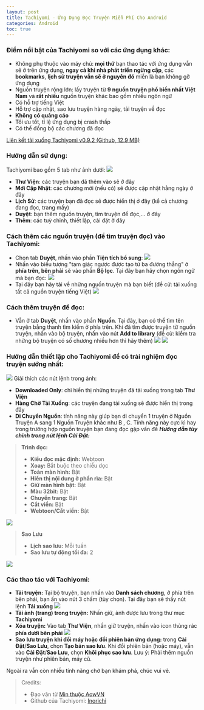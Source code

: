 ```yaml
---
layout: post
title: Tachiyomi - Ứng Dụng Đọc Truyện Miễn Phí Cho Android
categories: Android
toc: true
---
```

### Điểm nổi bật của Tachiyomi so với các ứng dụng khác:
* Không phụ thuộc vào máy chủ: **mọi thứ** bạn thao tác với ứng dụng vẫn sẽ ở trên ứng dụng, **ngay cả khi nhà phát triển ngừng cập**, các **bookmarks**, **lịch sử truyện vẫn sẽ ở nguyên đó** miễn là bạn không gỡ ứng dụng
* Nguồn truyện rộng lớn: lấy truyện từ **9 nguồn truyện phổ biến nhất Việt Nam** và **rất nhiều** nguồn truyện khác bao gồm nhiều ngôn ngữ
* Có hỗ trợ tiếng Việt
* Hỗ trợ cập nhật, sao lưu truyện hàng ngày, tải truyện về đọc
* **Không có quảng cáo**
* Tối ưu tốt, tỉ lệ ứng dụng bị crash thấp
* Có thể đồng bộ các chương đã đọc

[Liên kết tải xuống Tachiyomi v0.9.2 (Github, 12.9 MB)](https://github.com/inorichi/tachiyomi/releases/download/v0.9.2/tachiyomi-v0.9.2.apk)

### Hướng dẫn sử dụng:
Tachiyomi bao gồm 5 tab như ảnh dưới:
![](https://i.imgur.com/jWHUCOi.jpg)
* **Thư Viện**: các truyện bạn đã thêm vào sẽ ở đây
* **Mới Cập Nhật**: các chương mới (nếu có) sẽ được cập nhật hằng ngày ở đây
* **Lịch Sử**: các truyện bạn đã đọc sẽ được hiển thị ở đây (kể cả chương đang đọc, trang mấy)
* **Duyệt**: bạn thêm nguồn truyện, tìm truyện để đọc,... ở đây
* **Thêm**: các tuỳ chỉnh, thiết lập, cài đặt ở đây

### Cách thêm các nguồn truyện (để tìm truyện đọc) vào Tachiyomi:
* Chọn tab **Duyệt**, nhấn vào phần **Tiện tích bổ sung**:
![](https://i.imgur.com/JM0RwQF.jpg)
* Nhấn vào biểu tượng "tam giác ngược được tạo từ ba đường thẳng" ở **phía trên, bên phải** sẽ vào phần **Bộ lọc**. Tại đây bạn hãy chọn ngôn ngữ mà bạn đọc:
![](https://i.imgur.com/QebAGS6.jpg)
* Tại đây bạn hãy tải về những nguồn truyện mà bạn biết (đề cử: tải xuống tất cả nguồn truyện tiếng Việt)
![](https://i.imgur.com/GN1hvEF.jpg)

### Cách thêm truyện để đọc:
* Vẫn ở tab **Duyệt**, nhấn vào phần **Nguồn**. Tại đây, bạn có thể tìm tên truyện bằng thanh tìm kiếm ở phía trên. Khi đã tìm được truyện từ nguồn truyện, nhấn vào bộ truyện, nhấn vào nút **Add to library** (đề cử: kiểm tra những bộ truyện có số chương nhiều hơn thì hãy thêm)
![](https://i.imgur.com/1a5ipSM.jpg)
![](https://i.imgur.com/9b5hwRn.jpg) 

### Hướng dẫn thiết lập cho Tachiyomi để có trải nghiệm đọc truyện sướng nhất:
![](https://i.imgur.com/iODQZxa.jpg)
Giải thích các nút lệnh trong ảnh:
* **Downloaded Only**: chỉ hiển thị những truyện đã tải xuống trong tab **Thư Viện** 
* **Hàng Chờ Tải Xuống**: các truyện đang tải xuống sẽ được hiển thị trong đây 
* **Di Chuyển Nguồn**: tính năng này giúp bạn di chuyển 1 truyện ở Nguồn Truyện A sang 1 Nguồn Truyện khác như B , C. Tính năng này cực kì hay trong trường hợp nguồn truyện bạn đang đọc gặp vấn đề
_**Hướng dẫn tùy chỉnh trong nút lệnh Cài Đặt:**_

> **Trình đọc:**
> * **Kiểu đọc mặc định:** Webtoon
> * **Xoay:** Bắt buộc theo chiều dọc
> * **Toàn màn hình:** Bật
> * **Hiển thị nội dung ở phần rìa:** Bật
> * **Giữ màn hình bật:** Bật
> * **Màu 32bit:** Bật
> * **Chuyển trang:** Bật
> * **Cắt viền:** Bật
> * **Webtoon/Cắt viền:** Bật

![](https://i.imgur.com/jfnPeVn.jpg)

> **Sao Lưu**
> * **Lịch sao lưu:** Mỗi tuần
> * **Sao lưu tự động tối đa:** 2

![](https://i.imgur.com/VHi77cT.jpg)


### Các thao tác với Tachiyomi:
* **Tải truyện:** Tại bộ truyện, bạn nhấn vào **Danh sách chương**, ở phía trên bên phải, bạn ấn vào nút 3 chấm (tùy chọn). Tại đây bạn sẽ thấy nút lệnh **Tải xuống** ![](https://i.imgur.com/TqQ0mSZ.jpg)
* **Tải ảnh (trang) trong truyện:** Nhấn giữ, ảnh được lưu trong thư mục **Tachiyomi**
* **Xóa truyện:** Vào tab **Thư Viện**, nhấn giữ truyện, nhấn vào icon thùng rác **phía dưới bên phải** ![](https://i.imgur.com/7kr4lat.jpg)
* **Sao lưu truyện khi đổi máy hoặc đổi phiên bản ứng dụng:** trong **Cài Đặt**/**Sao Lưu**, chọn **Tạo bản sao lưu**. Khi đổi phiên bản (hoặc máy), vẫn vào **Cài Đặt**/**Sao Lưu**, chọn **Khôi phục sao lưu**. Lưu ý: Phải thêm nguồn truyện như phiên bản, máy cũ.

Ngoài ra vẫn còn nhiều tính năng chờ bạn khám phá, chúc vui vẻ.

> Credits:
> * Đạo văn từ [Min thuộc AowVN](url=https://www.umu.pink/2020/05/tachiyomi-app-oc-truyen-manga-tot-nhat.html)
> * Github của Tachiyomi: [Inorichi](https://github.com/inorichi/tachiyomi/releases)